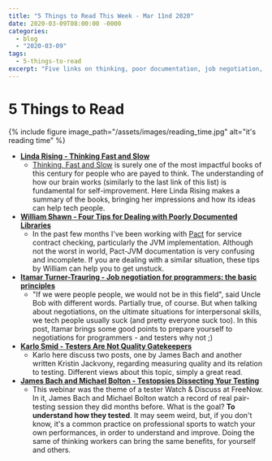 ```yaml
---
title: "5 Things to Read This Week - Mar 11nd 2020"
date: 2020-03-09T08:00:00 -0000
categories:
  - blog
  - "2020-03-09"
tags:
  - 5-things-to-read
excerpt: "Five links on thinking, poor documentation, job negotiation, gatekeeping, and understating your own testing"
---
```


# 5 Things to Read

{% include figure image_path="/assets/images/reading_time.jpg" alt="it's reading time" %}

- **[Linda Rising - Thinking Fast and Slow](https://www.youtube.com/watch?v=XjbTLIqnq-o)**
  - [Thinking, Fast and Slow](https://en.wikipedia.org/wiki/Thinking,_Fast_and_Slow) is surely one of the most impactful books of this century for people who are payed to think. The understanding of how our brain works (similarly to the last link of this list) is fundamental for self-improvement. Here Linda Rising makes a summary of the books, bringing her impressions and how its ideas can help tech people.
- **[William Shawn - Four Tips for Dealing with Poorly Documented Libraries](https://spin.atomicobject.com/2019/11/27/poorly-documented-libraries/)**
  - In the past few months I've been working with [Pact](pact.io) for service contract checking, particularly the JVM implementation. Although not the worst in world, Pact-JVM documentation is very confusing and incomplete. If you are dealing with a similar situation, these tips by William can help you to get unstuck.
- **[Itamar Turner-Trauring - Job negotiation for programmers: the basic principles](https://codewithoutrules.com/2019/11/27/job-negotiation-for-programmers/)**
  - "If we were people people, we would not be in this field", said Uncle Bob with different words. Partially true, of course. But when talking about negotiations, on the ultimate situations for interpersonal skills, we tech people usually suck (and pretty everyone suck too). In this post, Itamar brings some good points to prepare yourself to negotiations for programmers - and testers why not ;)
- **[Karlo Smid - Testers Are Not Quality Gatekeepers](https://blog.tentamen.eu/testers-are-not-quality-gatekeepers/)**
  - Karlo here discuss two posts, one by James Bach and another written Kristin Jackvony, regarding measuring quality and its relation to testing. Different views about this topic, simply a great read.
- **[James Bach and Michael Bolton - Testopsies Dissecting Your Testing](https://www.youtube.com/watch?v=WQSQcg_gXi8&t=0s)**
  - This webinar was the theme of a tester Watch & Discuss at FreeNow. In it, James Bach and Michael Bolton watch a record of real pair-testing session they did months before. What is the goal? **To understand how they tested**. It may seem weird, but, if you don't know, it's a common practice on professional sports to watch your own performances, in order to understand and improve. Doing the same of thinking workers can bring the same benefits, for yourself and others.